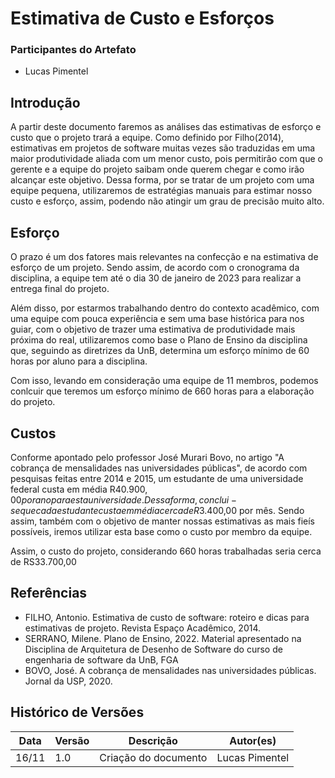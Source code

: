 # Estimativa de Custo e Esforços

### Participantes do Artefato

- Lucas Pimentel

## Introdução

A partir deste documento faremos as análises das estimativas de esforço e custo que o projeto trará a equipe. Como definido por Filho(2014), estimativas em projetos de software muitas vezes são traduzidas em uma maior produtividade aliada com um menor custo, pois permitirão com que o gerente e a equipe do projeto saibam onde querem chegar e como irão alcançar este objetivo. Dessa forma, por se tratar de um projeto com uma equipe pequena, utilizaremos de estratégias manuais para estimar nosso custo e esforço, assim, podendo não atingir um grau de precisão muito alto.

## Esforço

O prazo é um dos fatores mais relevantes na confecção e na estimativa de esforço de um projeto. Sendo assim, de acordo com o cronograma da disciplina, a equipe tem até o dia 30 de janeiro de 2023 para realizar a entrega final do projeto. 

Além disso, por estarmos trabalhando dentro do contexto acadêmico, com uma equipe com pouca experiência e sem uma base histórica para nos guiar, com o objetivo de trazer uma estimativa de produtividade mais próxima do real, utilizaremos como base o Plano de Ensino da disciplina que, seguindo as diretrizes da UnB, determina um esforço mínimo de 60 horas por aluno para a disciplina.

Com isso, levando em consideração uma equipe de 11 membros, podemos conlcuir que teremos um esforço mínimo de 660 horas para a elaboração do projeto.

## Custos

Conforme apontado pelo professor José Murari Bovo, no artigo "A cobrança de mensalidades nas universidades públicas", de acordo com pesquisas feitas entre 2014 e 2015, um estudante de uma universidade federal custa em média R$40.900,00 por ano para esta universidade. Dessa forma, conclui-se que cada estudante custa em média cerca de R$3.400,00 por mês. Sendo assim,  também com o objetivo de manter nossas estimativas as mais fieís possíveis, iremos utilizar esta base como o custo por membro da equipe.

Assim, o custo do projeto, considerando 660 horas trabalhadas seria cerca de RS33.700,00

## Referências

- FILHO, Antonio. Estimativa de custo de software: roteiro e dicas para estimativas de projeto. Revista Espaço Acadêmico, 2014.
- SERRANO, Milene. Plano de Ensino, 2022. Material apresentado na Disciplina de Arquitetura de Desenho de Software do curso de engenharia de software da UnB, FGA
- BOVO, José. A cobrança de mensalidades nas universidades públicas. Jornal da USP, 2020.

## Histórico de Versões

| Data | Versão | Descrição | Autor(es) |
|------|--------|-----------|-----------|
|   16/11   |   1.0     |      Criação do documento     |     Lucas Pimentel      |
